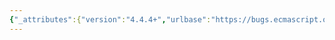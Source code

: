 ```yaml
---
{"_attributes":{"version":"4.4.4+","urlbase":"https://bugs.ecmascript.org/","maintainer":"dherman@mozilla.com"},"bug":{"bug_id":4460,"creation_ts":"2015-08-21 11:09:00 -0700","short_desc":"9.2.12 FunctionDeclarationInstantiation: Remove ReturnIfAbrupt in step 22.c","delta_ts":"2015-10-23 13:11:12 -0700","product":"ECMA-262 Edition 6","component":"technical issues","version":"unspecified","rep_platform":"All","op_sys":"All","bug_status":"RESOLVED","resolution":"FIXED","priority":"Normal","bug_severity":"normal","everconfirmed":true,"reporter":{"uid":"andrebargull","name":"André Bargull"},"assigned_to":{"uid":"allen","name":"Allen Wirfs-Brock"},"cc":"brterlso","long_desc":[{"commentid":14620,"comment_count":0,"who":{"uid":"andrebargull","name":"André Bargull"},"bug_when":"2015-08-21 11:09:36 -0700","thetext":"9.2.12 FunctionDeclarationInstantiation(func, argumentsList)\n\nReturnIfAbrupt is not needed in step 22.c"},{"commentid":14843,"comment_count":1,"who":{"uid":"brterlso","name":"Brian Terlson"},"bug_when":"2015-10-23 13:11:12 -0700","thetext":"Fixed in ES2016 Draft."}]}}
---
```

